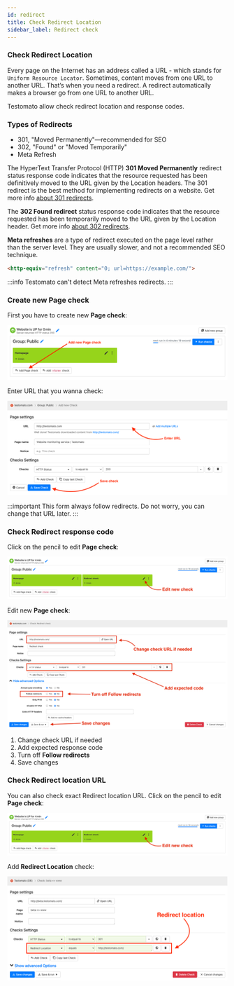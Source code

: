 ```yaml
---
id: redirect
title: Check Redirect Location
sidebar_label: Redirect check
---
```


### Check Redirect Location

Every page on the Internet has an address called a URL - which stands for `Uniform Resource Locator`.
Sometimes, content moves from one URL to another URL. That’s when you need a redirect.
A redirect automatically makes a browser go from one URL to another URL.

Testomato allow check redirect location and response codes.

### Types of Redirects

* 301, "Moved Permanently"—recommended for SEO
* 302, "Found" or "Moved Temporarily"
* Meta Refresh 

The HyperText Transfer Protocol (HTTP) **301 Moved Permanently** redirect status response code
indicates that the resource requested has been definitively moved to the URL given by the Location headers.
The 301 redirect is the best method for implementing redirects on a website. 
Get more info [about 301 redirects](https://developer.mozilla.org/en-US/docs/Web/HTTP/Status/301).

The **302 Found redirect** status response code indicates that the resource requested 
has been temporarily moved to the URL given by the Location header. 
Get more info [about 302 redirects](https://developer.mozilla.org/en-US/docs/Web/HTTP/Status/302).


**Meta refreshes** are a type of redirect executed on the page level rather
than the server level. They are usually slower, and not a recommended SEO technique.   

```html
<http-equiv="refresh" content="0; url=https://example.com/">
```

:::info
Testomato can't detect Meta refreshes redirects.
:::


### Create new Page check

First you have to create new **Page check**:

![Add new Page check](/img/checks/redirect-add-page-check.png)

Enter URL that you wanna check:

![Enter URL for check](/img/checks/redirect-enter-url.png)

:::important
This form always follow redirects. Do not worry, you can change that URL later. 
:::  

### Check Redirect response code

Click on the pencil to edit **Page check**:

![Edit new Page check](/img/checks/redirect-edit-new-check.png)

Edit new **Page check**:

![Edit new Page check](/img/checks/redirect-check-edit.png)

1. Change check URL if needed
2. Add expected response code
3. Turn off **Follow redirects** 
4. Save changes


### Check Redirect location URL

You can also check exact Redirect location URL. Click on the pencil to edit **Page check**:

![Edit new Page check](/img/checks/redirect-edit-new-check.png)

Add **Redirect Location** check:

![Redirect location Check](/img/checks/redirect-redirect-location.png)